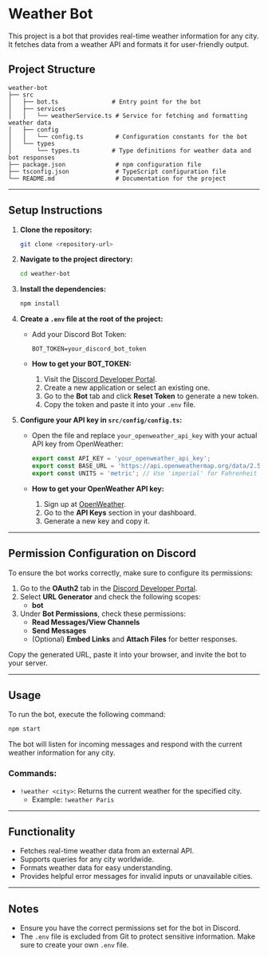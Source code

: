 # Weather Bot

This project is a bot that provides real-time weather information for any city. It fetches data from a weather API and formats it for user-friendly output.

## Project Structure

```
weather-bot
├── src
│   ├── bot.ts               # Entry point for the bot
│   ├── services
│   │   └── weatherService.ts # Service for fetching and formatting weather data
│   ├── config
│   │   └── config.ts         # Configuration constants for the bot
│   └── types
│       └── types.ts         # Type definitions for weather data and bot responses
├── package.json              # npm configuration file
├── tsconfig.json             # TypeScript configuration file
└── README.md                 # Documentation for the project
```

---

## Setup Instructions

1. **Clone the repository:**
   ```bash
   git clone <repository-url>
   ```

2. **Navigate to the project directory:**
   ```bash
   cd weather-bot
   ```

3. **Install the dependencies:**
   ```bash
   npm install
   ```

4. **Create a `.env` file at the root of the project:**
   - Add your Discord Bot Token:
     ```
     BOT_TOKEN=your_discord_bot_token
     ```

   - **How to get your BOT_TOKEN:**
     1. Visit the [Discord Developer Portal](https://discord.com/developers/applications).
     2. Create a new application or select an existing one.
     3. Go to the **Bot** tab and click **Reset Token** to generate a new token.
     4. Copy the token and paste it into your `.env` file.

5. **Configure your API key in `src/config/config.ts`:**
   - Open the file and replace `your_openweather_api_key` with your actual API key from OpenWeather:
     ```typescript
     export const API_KEY = 'your_openweather_api_key';
     export const BASE_URL = 'https://api.openweathermap.org/data/2.5/weather';
     export const UNITS = 'metric'; // Use 'imperial' for Fahrenheit
     ```

   - **How to get your OpenWeather API key:**
     1. Sign up at [OpenWeather](https://openweathermap.org/api).
     2. Go to the **API Keys** section in your dashboard.
     3. Generate a new key and copy it.

---

## Permission Configuration on Discord

To ensure the bot works correctly, make sure to configure its permissions:
1. Go to the **OAuth2** tab in the [Discord Developer Portal](https://discord.com/developers/applications).
2. Select **URL Generator** and check the following scopes:
   - **bot**
3. Under **Bot Permissions**, check these permissions:
   - **Read Messages/View Channels**
   - **Send Messages**
   - (Optional) **Embed Links** and **Attach Files** for better responses.

Copy the generated URL, paste it into your browser, and invite the bot to your server.

---

## Usage

To run the bot, execute the following command:
```bash
npm start
```

The bot will listen for incoming messages and respond with the current weather information for any city. 

### Commands:
- `!weather <city>`: Returns the current weather for the specified city.
  - Example: `!weather Paris`

---

## Functionality

- Fetches real-time weather data from an external API.
- Supports queries for any city worldwide.
- Formats weather data for easy understanding.
- Provides helpful error messages for invalid inputs or unavailable cities.

---

## Notes

- Ensure you have the correct permissions set for the bot in Discord.
- The `.env` file is excluded from Git to protect sensitive information. Make sure to create your own `.env` file.